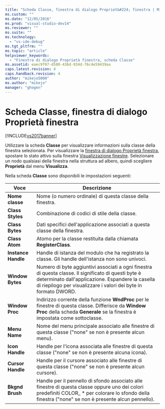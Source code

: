 ```yaml
---
title: "Scheda Classe, finestra di dialogo Propriet&#224; finestra | Microsoft Docs"
ms.custom: ""
ms.date: "12/05/2016"
ms.prod: "visual-studio-dev14"
ms.reviewer: ""
ms.suite: ""
ms.technology: 
  - "vs-ide-debug"
ms.tgt_pltfrm: ""
ms.topic: "article"
helpviewer_keywords: 
  - "Finestra di dialogo Proprietà finestra, scheda Classe"
ms.assetid: eaec9f07-d580-436d-934d-76c4e59439aa
caps.latest.revision: 4
caps.handback.revision: 4
author: "mikejo5000"
ms.author: "mikejo"
manager: "ghogen"
---
```

# Scheda Classe, finestra di dialogo Propriet&#224; finestra
[!INCLUDE[vs2017banner](../code-quality/includes/vs2017banner.md)]

Utilizzare la scheda **Classe** per visualizzare informazioni sulla classe della finestra selezionata.  Per visualizzare la [finestra di dialogo Proprietà finestra](../debugger/window-properties-dialog-box.md), spostare lo stato attivo sulla finestra [Visualizzazione finestre](../debugger/windows-view.md).  Selezionare un nodo qualsiasi della finestra nella struttura ad albero, quindi scegliere **Proprietà** dal menu **Visualizza**.  
  
 Nella scheda **Classe** sono disponibili le impostazioni seguenti:  
  
|Voce|Descrizione|  
|----------|-----------------|  
|**Nome classe**|Nome \(o numero ordinale\) di questa classe della finestra.|  
|**Class Styles**|Combinazione di codici di stile della classe.|  
|**Class Bytes**|Dati specifici dell'applicazione associati a questa classe della finestra.|  
|**Class Atom**|Atomo per la classe restituita dalla chiamata **RegisterClass**.|  
|**Instance Handle**|Handle di istanza del modulo che ha registrato la classe.  Gli handle dell'istanza non sono univoci.|  
|**Window Bytes**|Numero di byte aggiuntivi associati a ogni finestra di questa classe.  Il significato di questi byte è determinato dall'applicazione.  Espandere la casella di riepilogo per visualizzare i valori dei byte in formato DWORD.|  
|**Window Proc**|Indirizzo corrente della funzione **WndProc** per le finestre di questa classe.  Differisce da **Window Proc** della scheda **Generale** se la finestra è impostata come sottoclasse.|  
|**Menu Name**|Nome del menu principale associato alle finestre di questa classe \("none" se non è presente alcun menu\).|  
|**Icon Handle**|Handle per l'icona associata alle finestre di questa classe \("none" se non è presente alcuna icona\).|  
|**Cursor Handle**|Handle per il cursore associato alle finestre di questa classe \("none" se non è presente alcun cursore\).|  
|**Bkgnd Brush**|Handle per il pennello di sfondo associato alle finestre di questa classe oppure uno dei colori predefiniti COLOR\_ \* per colorare lo sfondo della finestra \("none" se non è presente alcun pennello\).|